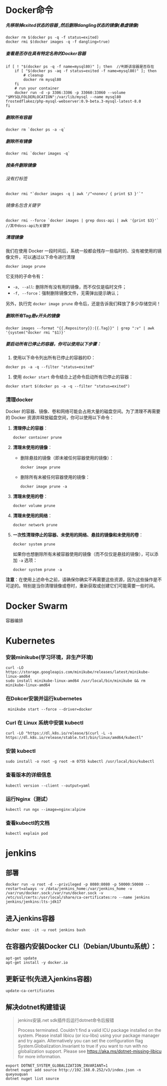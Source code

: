 # Docker命令



##### 先移除掉exited状态的容器 ,然后删除dangling状态的镜像(悬虚镜像)

```shell
docker rm $(docker ps -q -f status=exited)
docker rmi $(docker images -q -f dangling=true)
```

##### 查看是否存在具有特定名称的Docker容器

```shell
if [ ! "$(docker ps -q -f name=mysql80)" ]; then  //判断该容器是否存在
    if [ "$(docker ps -aq -f status=exited -f name=mysql80)" ]; then
        # cleanup
        docker rm mysql80
    fi
    # run your container
    docker run -d -p 3306:3306 -p 33060:33060 --volume "$MYSQLFOLDERLOCATION":/var/lib/mysql --name mysql80 frostedflakez/php-mysql-webserver:0.9-beta.3-mysql-latest-8.0
fi
```

##### 删除所有容器

```shell
docker rm `docker ps -a -q`
```

##### 删除所有镜像

```shell
docker rmi `docker images -q`
```

##### 按条件删除镜像

###### 没有打标签

```shell
docker rmi "`docker images -q | awk '/^<none>/ { print $3 }'`"
```

###### 镜像名包含关键字

```shell
docker rmi --force `docker images | grep doss-api | awk '{print $3}'`    //其中doss-api为关键字
```

##### 清理镜像

我们在使用 Docker 一段时间后，系统一般都会残存一些临时的、没有被使用的镜像文件，可以通过以下命令进行清理

```shell
docker image prune
```

它支持的子命令有：

- `-a, --all`: 删除所有没有用的镜像，而不仅仅是临时文件；
- `-f, --force`：强制删除镜像文件，无需弹出提示确认；

另外，执行完 `docker image prune` 命令后，还是告诉我们释放了多少存储空间！

##### 删除所有Tag是v开头的镜像

```shell
docker images --format "{{.Repository}}:{{.Tag}}" | grep ":v" | awk '{system("docker rmi "$1)}'
```

##### 要启动所有已停止的容器，你可以使用以下步骤：

1. 使用以下命令列出所有已停止的容器的ID：

```
docker ps -a -q --filter "status=exited"
```

1. 使用 `docker start` 命令结合上述命令启动所有已停止的容器：

```
docker start $(docker ps -a -q --filter "status=exited")
```



### 清理docker

Docker 的容器、镜像、卷和网络可能会占用大量的磁盘空间。为了清理不再需要的 Docker 资源并释放磁盘空间，你可以使用以下命令：

1. **清理停止的容器**：

   ```
   docker container prune
   ```
   
2. **清理未使用的镜像**：

   - 删除悬挂的镜像（即未被任何容器使用的镜像）：

     ```
     docker image prune
     ```
     
   - 删除所有未被任何容器使用的镜像：
   
     ```
     docker image prune -a
     ```
   
3. **清理未使用的卷**：

   ```
   docker volume prune
   ```
   
4. **清理未使用的网络**：

   ```
   docker network prune
   ```
   
5. **一次性清理停止的容器、未使用的网络、悬挂的镜像和未使用的卷**：

   ```
   docker system prune
   ```
   
   如果你也想删除所有未被容器使用的镜像（而不仅仅是悬挂的镜像），可以添加 `-a` 选项：
   
   ```
   docker system prune -a
   ```

**注意**：在使用上述命令之前，请确保你确实不再需要这些资源，因为这些操作是不可逆的。特别是当你清理镜像或卷时，重新获取或创建它们可能需要一些时间。

# Docker Swarm

容器编排



# Kubernetes

### 安装minikube(学习环境，非生产环境)

```
curl -LO https://storage.googleapis.com/minikube/releases/latest/minikube-linux-amd64
sudo install minikube-linux-amd64 /usr/local/bin/minikube && rm minikube-linux-amd64
```

### 在Dokcer安装并运行kubernetes

```
 minikube start --force --driver=docker
```

###  Curl 在 Linux 系统中安装 kubectl

```
curl -LO "https://dl.k8s.io/release/$(curl -L -s https://dl.k8s.io/release/stable.txt)/bin/linux/amd64/kubectl"
```

### 安装 kubectl

```
sudo install -o root -g root -m 0755 kubectl /usr/local/bin/kubectl
```

### 查看版本的详细信息

```
kubectl version --client --output=yaml
```

### 运行Nginx（测试）

```shell
kubectl run ngx --image=nginx:alpine
```

### 查看kubectl的文档

```shell
kubectl explain pod
```

# jenkins

## 部署

```shell
docker run -u root -d --privileged -p 8080:8080 -p 50000:50000 --restart=always -v /data/jenkins_home:/var/jenkins_home -v /var/run/docker.sock:/var/run/docker.sock -v /etc/ssl/certs:/usr/local/share/ca-certificates:ro --name jenkins jenkins/jenkins:lts-jdk17
```

## 进入jenkins容器

```
docker exec -it -u root jenkins bash
```

## 在容器内安装Docker CLI（Debian/Ubuntu系统）：

```shell
apt-get update
apt-get install -y docker.io
```

## 更新证书(先进入jenkins容器)

```
update-ca-certificates 
```

## 解决dotnet构建错误

> jenkins安装.net sdk插件后运行dotnet命令后报错
>
> Process terminated. Couldn't find a valid ICU package installed on the system. Please install libicu (or icu-libs) using your package manager and try again. Alternatively you can set the configuration flag System.Globalization.Invariant to true if you want to run with no globalization support. Please see https://aka.ms/dotnet-missing-libicu for more information.

```shell
export DOTNET_SYSTEM_GLOBALIZATION_INVARIANT=1
dotnet nuget add source http://192.168.0.252/v3/index.json -n queyouquan
dotnet nuget list source
```

